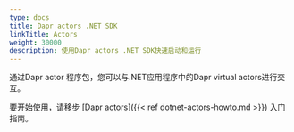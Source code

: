 ```yaml
---
type: docs
title: Dapr actors .NET SDK
linkTitle: Actors
weight: 30000
description: 使用Dapr actors .NET SDK快速启动和运行
---
```


通过Dapr actor 程序包，您可以与.NET应用程序中的Dapr virtual actors进行交互。

要开始使用，请移步 [Dapr actors]({{< ref dotnet-actors-howto.md >}}) 入门指南。
